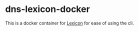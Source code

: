 # dns-lexicon-docker

This is a docker container for [Lexicon](https://github.com/AnalogJ/lexicon) for ease of using the cli.
